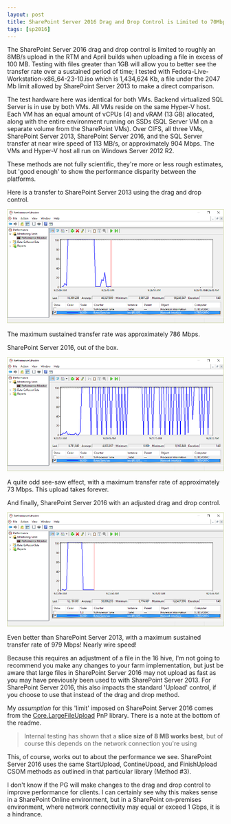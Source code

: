 ```yaml
---
layout: post
title: SharePoint Server 2016 Drag and Drop Control is Limited to 70Mbps
tags: [sp2016]
---
```


The SharePoint Server 2016 drag and drop control is limited to roughly an 8MB/s upload in the RTM and April builds when uploading a file in excess of 100 MB. Testing with files greater than 1GB will allow you to better see the transfer rate over a sustained period of time; I tested with Fedora-Live-Workstation-x86_64-23-10.iso which is 1,434,624 Kb, a file under the 2047 Mb limit allowed by SharePoint Server 2013 to make a direct comparison.

The test hardware here was identical for both VMs. Backend virtualized SQL Server is in use by both VMs. All VMs reside on the same Hyper-V host. Each VM has an equal amount of vCPUs (4) and vRAM (13 GB) allocated, along with the entire environment running on SSDs (SQL Server VM on a separate volume from the SharePoint VMs). Over CIFS, all three VMs, SharePoint Server 2013, SharePoint Server 2016, and the SQL Server transfer at near wire speed of 113 MB/s, or approximately 904 Mbps. The VMs and Hyper-V host all run on Windows Server 2012 R2.

These methods are not fully scientific, they're more or less rough estimates, but 'good enough' to show the performance disparity between the platforms.

Here is a transfer to SharePoint Server 2013 using the drag and drop control.

![SharePoint2013StandardDragDrop](/assets/images/2016/05/SharePoint2013StandardDragDrop.png)

The maximum sustained transfer rate was approximately 786 Mbps.

SharePoint Server 2016, out of the box.

![SharePoint2016StandardDragDrop](/assets/images/2016/05/SharePoint2016StandardDragDrop.png)

A quite odd see-saw effect, with a maximum transfer rate of approximately 73 Mbps. This upload takes forever.

And finally, SharePoint Server 2016 with an adjusted drag and drop control.

![SharePoint2016AdjustedDragDrop](/assets/images/2016/05/SharePoint2016AdjustedDragDrop.png)

Even better than SharePoint Server 2013, with a maximum sustained transfer rate of 979 Mbps! Nearly wire speed!

Because this requires an adjustment of a file in the 16 hive, I'm not going to recommend you make any changes to your farm implementation, but just be aware that large files in SharePoint Server 2016 may not upload as fast as you may have previously been used to with SharePoint Server 2013. For SharePoint Server 2016, this also impacts the standard 'Upload' control, if you choose to use that instead of the drag and drop method.

My _assumption_ for this 'limit' imposed on SharePoint Server 2016 comes from the [Core.LargeFileUpload](https://github.com/OfficeDev/PnP/tree/dev/Samples/Core.LargeFileUpload) PnP library. There is a note at the bottom of the readme.

> Internal testing has shown that a **slice size of 8 MB works best**, but of course this depends on the network connection you're using

This, of course, works out to about the performance we see. SharePoint Server 2016 uses the same StartUpload, ContineUpoad, and FinishUpload CSOM methods as outlined in that particular library (Method #3).

I don't know if the PG will make changes to the drag and drop control to improve performance for clients. I can certainly see why this makes sense in a SharePoint Online environment, but in a SharePoint on-premises environment, where network connectivity may equal or exceed 1 Gbps, it is a hindrance.